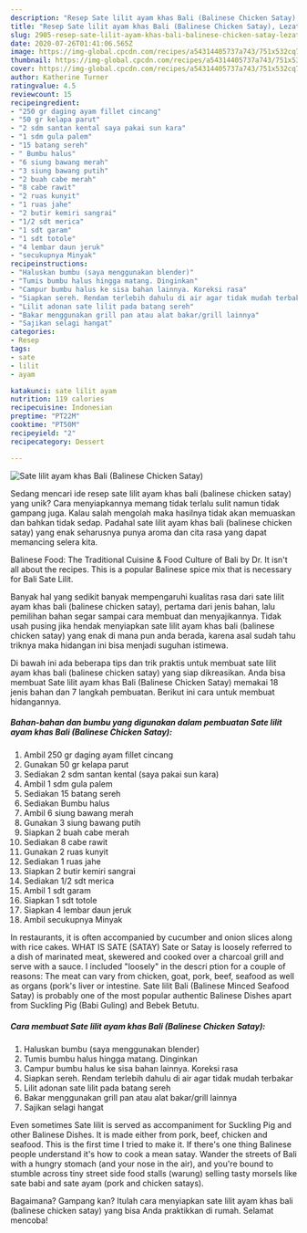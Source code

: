 ```yaml
---
description: "Resep Sate lilit ayam khas Bali (Balinese Chicken Satay), Lezat"
title: "Resep Sate lilit ayam khas Bali (Balinese Chicken Satay), Lezat"
slug: 2905-resep-sate-lilit-ayam-khas-bali-balinese-chicken-satay-lezat
date: 2020-07-26T01:41:06.565Z
image: https://img-global.cpcdn.com/recipes/a54314405737a743/751x532cq70/sate-lilit-ayam-khas-bali-balinese-chicken-satay-foto-resep-utama.jpg
thumbnail: https://img-global.cpcdn.com/recipes/a54314405737a743/751x532cq70/sate-lilit-ayam-khas-bali-balinese-chicken-satay-foto-resep-utama.jpg
cover: https://img-global.cpcdn.com/recipes/a54314405737a743/751x532cq70/sate-lilit-ayam-khas-bali-balinese-chicken-satay-foto-resep-utama.jpg
author: Katherine Turner
ratingvalue: 4.5
reviewcount: 15
recipeingredient:
- "250 gr daging ayam fillet cincang"
- "50 gr kelapa parut"
- "2 sdm santan kental saya pakai sun kara"
- "1 sdm gula palem"
- "15 batang sereh"
- " Bumbu halus"
- "6 siung bawang merah"
- "3 siung bawang putih"
- "2 buah cabe merah"
- "8 cabe rawit"
- "2 ruas kunyit"
- "1 ruas jahe"
- "2 butir kemiri sangrai"
- "1/2 sdt merica"
- "1 sdt garam"
- "1 sdt totole"
- "4 lembar daun jeruk"
- "secukupnya Minyak"
recipeinstructions:
- "Haluskan bumbu (saya menggunakan blender)"
- "Tumis bumbu halus hingga matang. Dinginkan"
- "Campur bumbu halus ke sisa bahan lainnya. Koreksi rasa"
- "Siapkan sereh. Rendam terlebih dahulu di air agar tidak mudah terbakar"
- "Lilit adonan sate lilit pada batang sereh"
- "Bakar menggunakan grill pan atau alat bakar/grill lainnya"
- "Sajikan selagi hangat"
categories:
- Resep
tags:
- sate
- lilit
- ayam

katakunci: sate lilit ayam 
nutrition: 119 calories
recipecuisine: Indonesian
preptime: "PT22M"
cooktime: "PT50M"
recipeyield: "2"
recipecategory: Dessert

---
```



![Sate lilit ayam khas Bali (Balinese Chicken Satay)](https://img-global.cpcdn.com/recipes/a54314405737a743/751x532cq70/sate-lilit-ayam-khas-bali-balinese-chicken-satay-foto-resep-utama.jpg)

Sedang mencari ide resep sate lilit ayam khas bali (balinese chicken satay) yang unik? Cara menyiapkannya memang tidak terlalu sulit namun tidak gampang juga. Kalau salah mengolah maka hasilnya tidak akan memuaskan dan bahkan tidak sedap. Padahal sate lilit ayam khas bali (balinese chicken satay) yang enak seharusnya punya aroma dan cita rasa yang dapat memancing selera kita.

Balinese Food: The Traditional Cuisine &amp; Food Culture of Bali by Dr. It isn&#39;t all about the recipes. This is a popular Balinese spice mix that is necessary for Bali Sate Lilit.

Banyak hal yang sedikit banyak mempengaruhi kualitas rasa dari sate lilit ayam khas bali (balinese chicken satay), pertama dari jenis bahan, lalu pemilihan bahan segar sampai cara membuat dan menyajikannya. Tidak usah pusing jika hendak menyiapkan sate lilit ayam khas bali (balinese chicken satay) yang enak di mana pun anda berada, karena asal sudah tahu triknya maka hidangan ini bisa menjadi suguhan istimewa.


Di bawah ini ada beberapa tips dan trik praktis untuk membuat sate lilit ayam khas bali (balinese chicken satay) yang siap dikreasikan. Anda bisa membuat Sate lilit ayam khas Bali (Balinese Chicken Satay) memakai 18 jenis bahan dan 7 langkah pembuatan. Berikut ini cara untuk membuat hidangannya.

<!--inarticleads1-->

##### Bahan-bahan dan bumbu yang digunakan dalam pembuatan Sate lilit ayam khas Bali (Balinese Chicken Satay):

1. Ambil 250 gr daging ayam fillet cincang
1. Gunakan 50 gr kelapa parut
1. Sediakan 2 sdm santan kental (saya pakai sun kara)
1. Ambil 1 sdm gula palem
1. Sediakan 15 batang sereh
1. Sediakan  Bumbu halus
1. Ambil 6 siung bawang merah
1. Gunakan 3 siung bawang putih
1. Siapkan 2 buah cabe merah
1. Sediakan 8 cabe rawit
1. Gunakan 2 ruas kunyit
1. Sediakan 1 ruas jahe
1. Siapkan 2 butir kemiri sangrai
1. Sediakan 1/2 sdt merica
1. Ambil 1 sdt garam
1. Siapkan 1 sdt totole
1. Siapkan 4 lembar daun jeruk
1. Ambil secukupnya Minyak


In restaurants, it is often accompanied by cucumber and onion slices along with rice cakes. WHAT IS SATE (SATAY) Sate or Satay is loosely referred to a dish of marinated meat, skewered and cooked over a charcoal grill and serve with a sauce. I included &#34;loosely&#34; in the descri ption for a couple of reasons: The meat can vary from chicken, goat, pork, beef, seafood as well as organs (pork&#39;s liver or intestine. Sate lilit Bali (Balinese Minced Seafood Satay) is probably one of the most popular authentic Balinese Dishes apart from Suckling Pig (Babi Guling) and Bebek Betutu. 

<!--inarticleads2-->

##### Cara membuat Sate lilit ayam khas Bali (Balinese Chicken Satay):

1. Haluskan bumbu (saya menggunakan blender)
1. Tumis bumbu halus hingga matang. Dinginkan
1. Campur bumbu halus ke sisa bahan lainnya. Koreksi rasa
1. Siapkan sereh. Rendam terlebih dahulu di air agar tidak mudah terbakar
1. Lilit adonan sate lilit pada batang sereh
1. Bakar menggunakan grill pan atau alat bakar/grill lainnya
1. Sajikan selagi hangat


Even sometimes Sate lilit is served as accompaniment for Suckling Pig and other Balinese Dishes. It is made either from pork, beef, chicken and seafood. This is the first time I tried to make it. If there&#39;s one thing Balinese people understand it&#39;s how to cook a mean satay. Wander the streets of Bali with a hungry stomach (and your nose in the air), and you&#39;re bound to stumble across tiny street side food stalls (warung) selling tasty morsels like sate babi and sate ayam (pork and chicken satays). 

Bagaimana? Gampang kan? Itulah cara menyiapkan sate lilit ayam khas bali (balinese chicken satay) yang bisa Anda praktikkan di rumah. Selamat mencoba!
